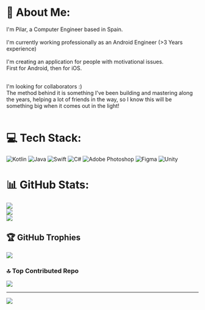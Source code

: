 # 💫 About Me:
I'm Pilar, a Computer Engineer based in Spain. 
<br><br>I'm currently working professionally as an Android Engineer (>3 Years experience)
<br><br>I'm creating an application for people with motivational issues. 
<br>First for Android, then for iOS. 

<br>I'm looking for collaborators :)
<br>The method behind it is something I've been building and mastering along the years, helping a lot of friends in the way, so I know this will be something big when it comes out in the light!<br><br>


# 💻 Tech Stack:
![Kotlin](https://img.shields.io/badge/kotlin-%237F52FF.svg?style=for-the-badge&logo=kotlin&logoColor=white) ![Java](https://img.shields.io/badge/java-%23ED8B00.svg?style=for-the-badge&logo=openjdk&logoColor=white) ![Swift](https://img.shields.io/badge/swift-F54A2A?style=for-the-badge&logo=swift&logoColor=white) ![C#](https://img.shields.io/badge/c%23-%23239120.svg?style=for-the-badge&logo=csharp&logoColor=white) ![Adobe Photoshop](https://img.shields.io/badge/adobe%20photoshop-%2331A8FF.svg?style=for-the-badge&logo=adobe%20photoshop&logoColor=white) ![Figma](https://img.shields.io/badge/figma-%23F24E1E.svg?style=for-the-badge&logo=figma&logoColor=white) ![Unity](https://img.shields.io/badge/unity-%23000000.svg?style=for-the-badge&logo=unity&logoColor=white)

# 📊 GitHub Stats:
![](https://github-readme-stats.vercel.app/api?username=hokujiro&theme=onedark&hide_border=false&include_all_commits=false&count_private=false)<br/>
![](https://nirzak-streak-stats.vercel.app/?user=hokujiro&theme=onedark&hide_border=false)<br/>
![](https://github-readme-stats.vercel.app/api/top-langs/?username=hokujiro&theme=onedark&hide_border=false&include_all_commits=false&count_private=false&layout=compact)

## 🏆 GitHub Trophies
![](https://github-profile-trophy.vercel.app/?username=hokujiro&theme=onedark&no-frame=false&no-bg=false&margin-w=4)

### 🔝 Top Contributed Repo
![](https://github-contributor-stats.vercel.app/api?username=hokujiro&limit=5&theme=onedark&combine_all_yearly_contributions=true)

---
[![](https://visitcount.itsvg.in/api?id=hokujiro&icon=2&color=1)](https://visitcount.itsvg.in)

<!-- Proudly created with GPRM ( https://gprm.itsvg.in ) -->
